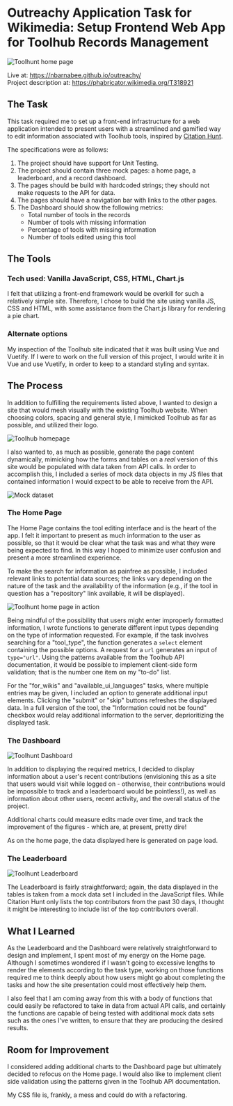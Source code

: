# Outreachy Application Task for Wikimedia: Setup Frontend Web App for Toolhub Records Management

![Toolhunt home page](/docs/images/home.jpg)

Live at: https://nbarnabee.github.io/outreachy/  
Project description at: https://phabricator.wikimedia.org/T318921

## The Task

This task required me to set up a front-end infrastructure for a web application intended to present users with a streamlined and gamified way to edit information associated with Toolhub tools, inspired by [Citation Hunt](https://citationhunt.toolforge.org/en?id=89280fcc).

The specifications were as follows:

1. The project should have support for Unit Testing.
2. The project should contain three mock pages: a home page, a leaderboard, and a record dashboard.
3. The pages should be build with hardcoded strings; they should not make requests to the API for data.
4. The pages should have a navigation bar with links to the other pages.
5. The Dashboard should show the following metrics:
   - Total number of tools in the records
   - Number of tools with missing information
   - Percentage of tools with missing information
   - Number of tools edited using this tool

## The Tools

### Tech used: Vanilla JavaScript, CSS, HTML, Chart.js

I felt that utilizing a front-end framework would be overkill for such a relatively simple site. Therefore, I chose to build the site using vanilla JS, CSS and HTML, with some assistance from the Chart.js library for rendering a pie chart.

### Alternate options

My inspection of the Toolhub site indicated that it was built using Vue and Vuetify. If I were to work on the full version of this project, I would write it in Vue and use Vuetify, in order to keep to a standard styling and syntax.

## The Process

In addition to fulfilling the requirements listed above, I wanted to design a site that would mesh visually with the existing Toolhub website. When choosing colors, spacing and general style, I mimicked Toolhub as far as possible, and utilized their logo.

![Toolhub homepage](/docs/images/toolhub-home.jpg)

I also wanted to, as much as possible, generate the page content dynamically, mimicking how the forms and tables on a _real_ version of this site would be populated with data taken from API calls. In order to accomplish this, I included a series of mock data objects in my JS files that contained information I would expect to be able to receive from the API.

![Mock dataset](/docs/images/mock_data.jpg)

### The Home Page

The Home Page contains the tool editing interface and is the heart of the app. I felt it important to present as much information to the user as possible, so that it would be clear what the task was and what they were being expected to find. In this way I hoped to minimize user confusion and present a more streamlined experience.

To make the search for information as painfree as possible, I included relevant links to potential data sources; the links vary depending on the nature of the task and the availability of the information (e.g., if the tool in question has a "repository" link available, it will be displayed).

![Toolhunt home page in action](/docs/images/in_use.gif)

Being mindful of the possibility that users might enter improperly formatted information, I wrote functions to generate different input types depending on the type of information requested. For example, if the task involves searching for a "tool_type", the function generates a `select` element containing the possible options. A request for a `url` generates an input of `type="url"`. Using the patterns available from the Toolhub API documentation, it would be possible to implement client-side form validation; that is the number one item on my "to-do" list.

For the "for_wikis" and "available_ui_languages" tasks, where multiple entries may be given, I included an option to generate additional input elements. Clicking the "submit" or "skip" buttons refreshes the displayed data. In a full version of the tool, the "Information could not be found" checkbox would relay additional information to the server, deprioritizing the displayed task.

### The Dashboard

![Toolhunt Dashboard](/docs/images/dashboard.jpg)

In addition to displaying the required metrics, I decided to display information about a user's recent contributions (envisioning this as a site that users would visit while logged on - otherwise, their contributions would be impossible to track and a leaderboard would be pointless!), as well as information about other users, recent activity, and the overall status of the project.

Additional charts could measure edits made over time, and track the improvement of the figures - which are, at present, pretty dire!

As on the home page, the data displayed here is generated on page load.

### The Leaderboard

![Toolhunt Leaderboard](/docs/images/leaderboard.jpg)

The Leaderboard is fairly straightforward; again, the data displayed in the tables is taken from a mock data set I included in the JavaScript files. While Citation Hunt only lists the top contributors from the past 30 days, I thought it might be interesting to include list of the top contributors overall.

## What I Learned

As the Leaderboard and the Dashboard were relatively straightforward to design and implement, I spent most of my energy on the Home page. Although I sometimes wondered if I wasn't going to excessive lengths to render the elements according to the task type, working on those functions required me to think deeply about how users might go about completing the tasks and how the site presentation could most effectively help them.

I also feel that I am coming away from this with a body of functions that could easily be refactored to take in data from actual API calls, and certainly the functions are capable of being tested with additional mock data sets such as the ones I've written, to ensure that they are producing the desired results.

## Room for Improvement

I considered adding additional charts to the Dashboard page but ultimately decided to refocus on the Home page. I would also like to implement client side validation using the patterns given in the Toolhub API documentation.

My CSS file is, frankly, a mess and could do with a refactoring.
